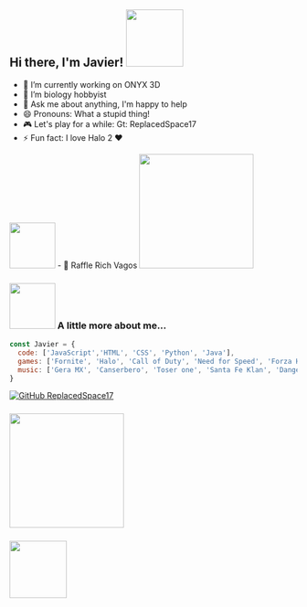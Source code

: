 <h2>  Hi there, I'm Javier! <img src="https://media.giphy.com/media/PAuDiTd7DLwYagLGH3/giphy.gif" width="100"></h2>


- 🔭 I’m currently working on ONYX 3D
- 🌱 I’m biology hobbyist
- 💬 Ask me about anything, I'm happy to help 
- 😄 Pronouns: What a stupid thing!
- 🎮 Let's play for a while: Gt: ReplacedSpace17
- ⚡ Fun fact: I love Halo 2 ❤ 
<img src="https://media.giphy.com/media/XfVclHLZm4hLWqNgBm/giphy.gif" width="80"> 
- 🎵 Raffle Rich Vagos  
<img src="https://encrypted-tbn0.gstatic.com/images?q=tbn:ANd9GcSq0fHCFilaF6Ik8t9lRX_xenMsVegsL-EUiyQXCdRqMGjfR_bJM5OJ0-z8XKtKD6wSXf0&usqp=CAU" width="200">


### <img src="https://media.giphy.com/media/12J5TZCmhpM5mE/giphy.gif" width="80"> A little more about me...  

```javascript
const Javier = {
  code: ['JavaScript','HTML', 'CSS', 'Python', 'Java'], 
  games: ['Fornite', 'Halo', 'Call of Duty', 'Need for Speed', 'Forza Horizon', 'Overwatch', 'Minecraft'],
  music: ['Gera MX', 'Canserbero', 'Toser one', 'Santa Fe Klan', 'Danger', 'Chojin', 'Samantha Barrón']
}
```
[![GitHub ReplacedSpace17](https://img.shields.io/github/followers/ReplacedSpace17?label=follow&style=social)](https://github.com/ReplacedSpace17)

### <img src="https://media.giphy.com/media/gJ2eADoYgXYVR9xRCY/giphy.gif" width="200"> 
### <img src="https://media.giphy.com/media/M1K6rrHS4ZIKtWG8t8/giphy.gif" width="100"> 


